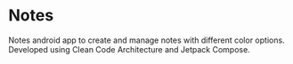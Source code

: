# Notes
Notes android app to create and manage notes with different color options. Developed using Clean Code Architecture and Jetpack Compose.

